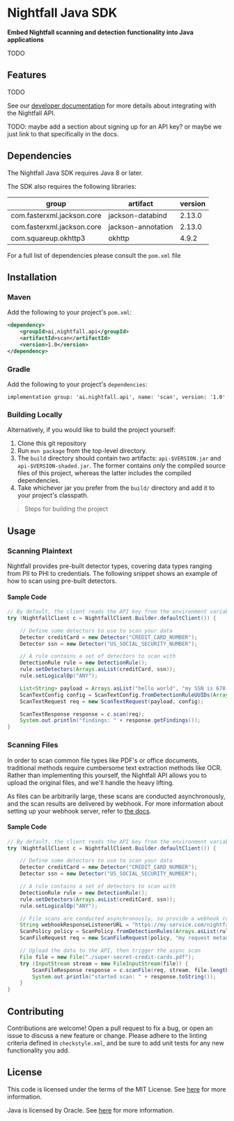 # Nightfall Java SDK

**Embed Nightfall scanning and detection functionality into Java applications**

TODO

<!-- TODO add badges [![Build Status](https://travis-ci.org/joemccann/dillinger.svg?branch=master)](https://travis-ci.org/joemccann/dillinger)
-->

##  Features

TODO

See our [developer documentation](https://docs.nightfall.ai/docs/entities-and-terms-to-know) for more details about
integrating with the Nightfall API.

TODO: maybe add a section about signing up for an API key? or maybe we just link to that specifically in the docs.

## Dependencies

The Nightfall Java SDK requires Java 8 or later.

The SDK also requires the following libraries:

| group                         | artifact           | version    |
| ----------------------------- | ------------------ | ---------- |
| com.fasterxml.jackson.core	| jackson-databind	 |  2.13.0    |
| com.fasterxml.jackson.core	| jackson-annotation |  2.13.0    |
| com.squareup.okhttp3			| okhttp             |  4.9.2     |

For a full list of dependencies please consult the `pom.xml` file

## Installation

### Maven
Add the following to your project's `pom.xml`:

``` xml
<dependency>
    <groupId>ai.nightfall.api</groupId>
    <artifactId>scan</artifactId>
    <version>1.0</version>
</dependency>
```

### Gradle
Add the following to your project's `dependencies`:

```
implementation group: 'ai.nightfall.api', name: 'scan', version: '1.0'
```

### Building Locally

Alternatively, if you would like to build the project yourself:
1. Clone this git repository
2. Run `mvn package` from the top-level directory.
3. The `build` directory should contain two artifacts: `api-$VERSION.jar` and `api-$VERSION-shaded.jar`. The former
contains *only* the compiled source files of this project, whereas the latter includes the compiled dependencies. 
4. Take whichever jar you prefer from the `build/` directory and add it to your project's classpath.
> Steps for building the project

## Usage

### Scanning Plaintext

Nightfall provides pre-built detector types, covering data types ranging from PII to PHI to credentials. The following
snippet shows an example of how to scan using pre-built detectors.

####  Sample Code

```java
// By default, the client reads the API key from the environment variable NIGHTFALL_API_KEY
try (NightfallClient c = NightfallClient.Builder.defaultClient()) {

    // Define some detectors to use to scan your data
    Detector creditCard = new Detector("CREDIT_CARD_NUMBER");
    Detector ssn = new Detector("US_SOCIAL_SECURITY_NUMBER");

    // A rule contains a set of detectors to scan with
    DetectionRule rule = new DetectionRule();
    rule.setDetectors(Arrays.asList(creditCard, ssn));
    rule.setLogicalOp("ANY");

    List<String> payload = Arrays.asList("hello world", "my SSN is 678-99-8212", "4242-4242-4242-4242");
    ScanTextConfig config = ScanTextConfig.fromDetectionRuleUUIDs(Arrays.asList(rule), 20);
    ScanTextRequest req = new ScanTextRequest(payload, config);

    ScanTextResponse response = c.scan(req);
    System.out.println("findings: " + response.getFindings());
}
```

### Scanning Files

In order to scan common file types like PDF's or office documents, traditional methods require cumbersome text
extraction methods like OCR. Rather than implementing this yourself, the Nightfall API allows you to upload the
original files, and we'll handle the heavy lifting.

As files can be arbitrarily large, these scans are conducted asynchronously, and the scan results are delivered
by webhook. For more information about setting up your webhook server, refer to
[the docs](https://docs.nightfall.ai/docs/creating-a-webhook-server).

####  Sample Code

```java
// By default, the client reads the API key from the environment variable NIGHTFALL_API_KEY
try (NightfallClient c = NightfallClient.Builder.defaultClient()) {

    // Define some detectors to use to scan your data
    Detector creditCard = new Detector("CREDIT_CARD_NUMBER");
    Detector ssn = new Detector("US_SOCIAL_SECURITY_NUMBER");

    // A rule contains a set of detectors to scan with
    DetectionRule rule = new DetectionRule();
    rule.setDetectors(Arrays.asList(creditCard, ssn));
    rule.setLogicalOp("ANY");

    // File scans are conducted asynchronously, so provide a webhook route to an HTTPS server to send results to.
    String webhookResponseListenerURL = "https://my-service.com/nightfall/listener";
    ScanPolicy policy = ScanPolicy.fromDetectionRules(Arrays.asList(rule), webhookResponseListenerURL);
    ScanFileRequest req = new ScanFileRequest(policy, "my request metadata");

    // Upload the data to the API, then trigger the async scan
    File file = new File("./super-secret-credit-cards.pdf");
    try (InputStream stream = new FileInputStream(file)) {
        ScanFileResponse response = c.scanFile(req, stream, file.length());
        System.out.println("started scan: " + response.toString());
    }
}
```


## Contributing

Contributions are welcome! Open a pull request to fix a bug, or open an issue to discuss a new feature
or change. Please adhere to the linting criteria defined in `checkstyle.xml`, and be sure to add unit
tests for any new functionality you add.

## License

This code is licensed under the terms of the MIT License. See [here](https://opensource.org/licenses/MIT)
for more information.

Java is licensed by Oracle. See [here](https://www.oracle.com/java/technologies/javase/jdk-faqs.html)
for more information.
